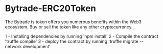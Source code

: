 # Bytrade-ERC20Token

The Bytrade is token offers you numerous benefits within the Web3 ecosystem. Buy or sell the token like any other cryptocurrency.

1 - Installing dependencies by running  'npm install'
2 - Compile the contract 'truffle compile'
3 - deploy the contract by running 'truffle migrate --network development'

